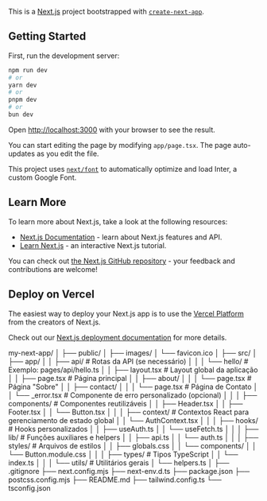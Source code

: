 This is a [Next.js](https://nextjs.org/) project bootstrapped with [`create-next-app`](https://github.com/vercel/next.js/tree/canary/packages/create-next-app).

## Getting Started

First, run the development server:

```bash
npm run dev
# or
yarn dev
# or
pnpm dev
# or
bun dev
```

Open [http://localhost:3000](http://localhost:3000) with your browser to see the result.

You can start editing the page by modifying `app/page.tsx`. The page auto-updates as you edit the file.

This project uses [`next/font`](https://nextjs.org/docs/basic-features/font-optimization) to automatically optimize and load Inter, a custom Google Font.

## Learn More

To learn more about Next.js, take a look at the following resources:

- [Next.js Documentation](https://nextjs.org/docs) - learn about Next.js features and API.
- [Learn Next.js](https://nextjs.org/learn) - an interactive Next.js tutorial.

You can check out [the Next.js GitHub repository](https://github.com/vercel/next.js/) - your feedback and contributions are welcome!

## Deploy on Vercel

The easiest way to deploy your Next.js app is to use the [Vercel Platform](https://vercel.com/new?utm_medium=default-template&filter=next.js&utm_source=create-next-app&utm_campaign=create-next-app-readme) from the creators of Next.js.

Check out our [Next.js deployment documentation](https://nextjs.org/docs/deployment) for more details.

my-next-app/
│
├── public/
│   ├── images/
│   └── favicon.ico
│
├── src/
│   ├── app/
│   │   ├── api/                # Rotas da API (se necessário)
│   │   │   └── hello/          # Exemplo: pages/api/hello.ts
│   │   ├── layout.tsx          # Layout global da aplicação
│   │   ├── page.tsx            # Página principal
│   │   ├── about/
│   │   │   └── page.tsx        # Página "Sobre"
│   │   ├── contact/
│   │   │   └── page.tsx        # Página de Contato
│   │   └── _error.tsx           # Componente de erro personalizado (opcional)
│   │
│   ├── components/             # Componentes reutilizáveis
│   │   ├── Header.tsx
│   │   ├── Footer.tsx
│   │   └── Button.tsx
│   │
│   ├── context/                # Contextos React para gerenciamento de estado global
│   │   └── AuthContext.tsx
│   │
│   ├── hooks/                  # Hooks personalizados
│   │   ├── useAuth.ts
│   │   └── useFetch.ts
│   │
│   ├── lib/                    # Funções auxiliares e helpers
│   │   ├── api.ts
│   │   └── auth.ts
│   │
│   ├── styles/                 # Arquivos de estilos
│   │   ├── globals.css
│   │   └── components/
│   │       └── Button.module.css
│   │
│   ├── types/                  # Tipos TypeScript
│   │   └── index.ts
│   │
│   └── utils/                  # Utilitários gerais
│       └── helpers.ts
│
├── .gitignore
├── next.config.mjs
├── next-env.d.ts
├── package.json
├── postcss.config.mjs
├── README.md
├── tailwind.config.ts
└── tsconfig.json
